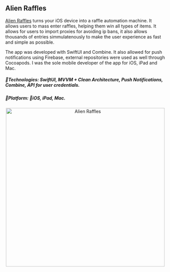 
## Alien Raffles
[Alien Raffles](https://alienios.com/) turns your iOS device into a raffle automation machine. It allows users to mass enter raffles, helping them win all types of items. It allows for users to import proxies for avoiding ip bans, it also allows thousands of entries simmulatenously to make the user experience as fast and simple as possible.

The app was developed with SwiftUI and Combine. It also allowed for push notifications using Firebase, external repositories were used as well through Cocoapods.
I was the sole mobile developer of the app for iOS, iPad and Mac.


##### 🔨Technologies: SwiftUI, MVVM + Clean Architecture, Push Notifications, Combine, API for user credentials.
##### 🚀Platform: 📱iOS, iPad, Mac.
<p align="center">
<a href="https://alienios.com/" target="_blank"><img src="https://alienios.com/public/img/rightPhone.png" width="500" height="500" title="Alien Raffles"></a>
</p>

